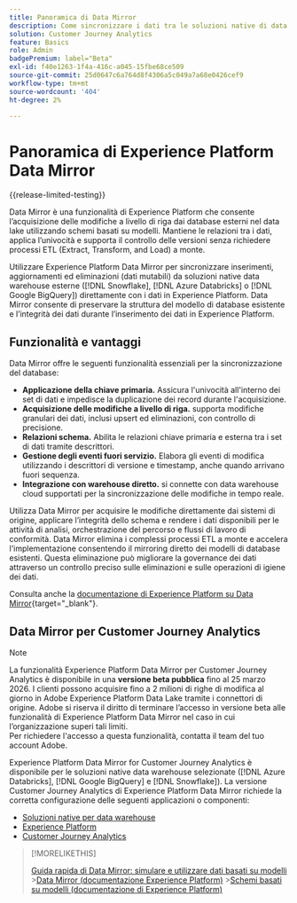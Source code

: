 ```yaml
---
title: Panoramica di Data Mirror
description: Come sincronizzare i dati tra le soluzioni native di data warehouse e Customer Journey Analytics
solution: Customer Journey Analytics
feature: Basics
role: Admin
badgePremium: label="Beta"
exl-id: f40e1263-1f4a-416c-a045-15fbe68ce509
source-git-commit: 25d0647c6a764d8f4306a5c049a7a68e0426cef9
workflow-type: tm+mt
source-wordcount: '404'
ht-degree: 2%

---
```


# Panoramica di Experience Platform Data Mirror

{{release-limited-testing}}

Data Mirror è una funzionalità di Experience Platform che consente l’acquisizione delle modifiche a livello di riga dai database esterni nel data lake utilizzando schemi basati su modelli. Mantiene le relazioni tra i dati, applica l’univocità e supporta il controllo delle versioni senza richiedere processi ETL (Extract, Transform, and Load) a monte.

Utilizzare Experience Platform Data Mirror per sincronizzare inserimenti, aggiornamenti ed eliminazioni (dati mutabili) da soluzioni native data warehouse esterne ([!DNL Snowflake], [!DNL Azure Databricks] o [!DNL Google BigQuery]) direttamente con i dati in Experience Platform. Data Mirror consente di preservare la struttura del modello di database esistente e l’integrità dei dati durante l’inserimento dei dati in Experience Platform.

## Funzionalità e vantaggi

Data Mirror offre le seguenti funzionalità essenziali per la sincronizzazione del database:

* **Applicazione della chiave primaria.** Assicura l&#39;univocità all&#39;interno dei set di dati e impedisce la duplicazione dei record durante l&#39;acquisizione.
* **Acquisizione delle modifiche a livello di riga.** supporta modifiche granulari dei dati, inclusi upsert ed eliminazioni, con controllo di precisione.
* **Relazioni schema.** Abilita le relazioni chiave primaria e esterna tra i set di dati tramite descrittori.
* **Gestione degli eventi fuori servizio.** Elabora gli eventi di modifica utilizzando i descrittori di versione e timestamp, anche quando arrivano fuori sequenza.
* **Integrazione con warehouse diretto.** si connette con data warehouse cloud supportati per la sincronizzazione delle modifiche in tempo reale.

Utilizza Data Mirror per acquisire le modifiche direttamente dai sistemi di origine, applicare l’integrità dello schema e rendere i dati disponibili per le attività di analisi, orchestrazione del percorso e flussi di lavoro di conformità. Data Mirror elimina i complessi processi ETL a monte e accelera l&#39;implementazione consentendo il mirroring diretto dei modelli di database esistenti. Questa eliminazione può migliorare la governance dei dati attraverso un controllo preciso sulle eliminazioni e sulle operazioni di igiene dei dati.

Consulta anche la [documentazione di Experience Platform su Data Mirror](https://experienceleague.adobe.com/en/docs/experience-platform/xdm/data-mirror/overview){target="_blank"}.

## Data Mirror per Customer Journey Analytics

>[!NOTE]
>
>La funzionalità Experience Platform Data Mirror per Customer Journey Analytics è disponibile in una **versione beta pubblica** fino al 25 marzo 2026. I clienti possono acquisire fino a 2 milioni di righe di modifica al giorno in Adobe Experience Platform Data Lake tramite i connettori di origine. Adobe si riserva il diritto di terminare l’accesso in versione beta alle funzionalità di Experience Platform Data Mirror nel caso in cui l’organizzazione superi tali limiti. <br/>Per richiedere l&#39;accesso a questa funzionalità, contatta il team del tuo account Adobe.
>

Experience Platform Data Mirror for Customer Journey Analytics è disponibile per le soluzioni native data warehouse selezionate ([!DNL Azure Databricks], [!DNL Google BigQuery] e [!DNL Snowflake]). La versione Customer Journey Analytics di Experience Platform Data Mirror richiede la corretta configurazione delle seguenti applicazioni o componenti:

* [Soluzioni native per data warehouse](datawarehouse.md)
* [Experience Platform](aep.md)
* [Customer Journey Analytics](cja.md)

>[!MORELIKETHIS]
>
>[Guida rapida di Data Mirror: simulare e utilizzare dati basati su modelli](model-based.md)
>&#x200B;>[Data Mirror (documentazione Experience Platform)](https://experienceleague.adobe.com/en/docs/experience-platform/xdm/data-mirror/overview)
>&#x200B;>[Schemi basati su modelli (documentazione di Experience Platform)](https://experienceleague.adobe.com/en/docs/experience-platform/xdm/schema/model-based)
